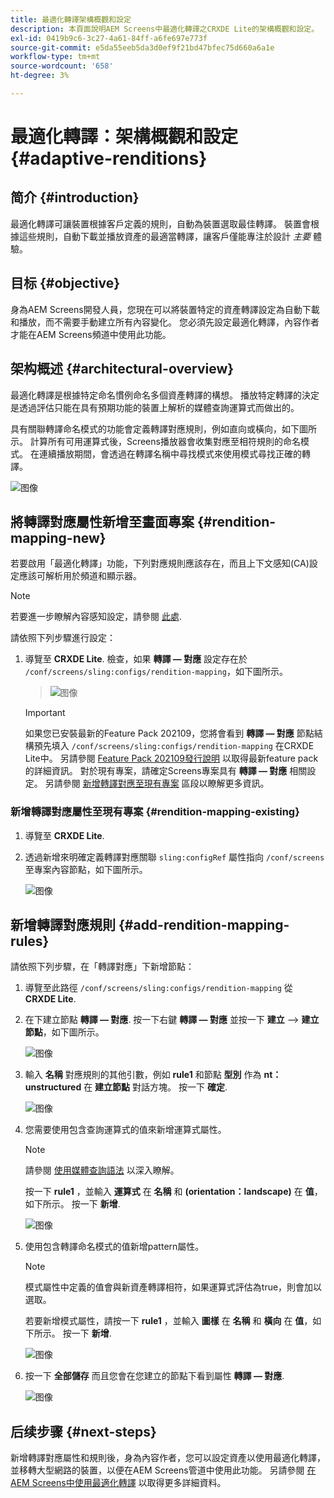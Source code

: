 ```yaml
---
title: 最適化轉譯架構概觀和設定
description: 本頁面說明AEM Screens中最適化轉譯之CRXDE Lite的架構概觀和設定。
exl-id: 0419b9c6-3c27-4a61-84ff-a6fe697e773f
source-git-commit: e5da55eeb5da3d0ef9f21bd47bfec75d660a6a1e
workflow-type: tm+mt
source-wordcount: '658'
ht-degree: 3%

---
```


# 最適化轉譯：架構概觀和設定 {#adaptive-renditions}

## 简介 {#introduction}

最適化轉譯可讓裝置根據客戶定義的規則，自動為裝置選取最佳轉譯。 裝置會根據這些規則，自動下載並播放資產的最適當轉譯，讓客戶僅能專注於設計 *主要* 體驗。

## 目标 {#objective}

身為AEM Screens開發人員，您現在可以將裝置特定的資產轉譯設定為自動下載和播放，而不需要手動建立所有內容變化。 您必須先設定最適化轉譯，內容作者才能在AEM Screens頻道中使用此功能。

## 架构概述 {#architectural-overview}

最適化轉譯是根據特定命名慣例命名多個資產轉譯的構想。 播放特定轉譯的決定是透過評估只能在具有預期功能的裝置上解析的媒體查詢運算式而做出的。

具有關聯轉譯命名模式的功能會定義轉譯對應規則，例如直向或橫向，如下圖所示。 計算所有可用運算式後，Screens播放器會收集對應至相符規則的命名模式。 在連續播放期間，會透過在轉譯名稱中尋找模式來使用模式尋找正確的轉譯。

![图像](/help/user-guide/assets/adaptive-renditions/adaptive-renditions.png)

## 將轉譯對應屬性新增至畫面專案 {#rendition-mapping-new}

若要啟用「最適化轉譯」功能，下列對應規則應該存在，而且上下文感知(CA)設定應該可解析用於頻道和顯示器。

>[!NOTE]
>若要進一步瞭解內容感知設定，請參閱 [此處](https://sling.apache.org/documentation/bundles/context-aware-configuration/context-aware-configuration.html).

請依照下列步驟進行設定：

1. 導覽至 **CRXDE Lite**. 檢查，如果 **轉譯 — 對應** 設定存在於 `/conf/screens/sling:configs/rendition-mapping`，如下圖所示。

   >![图像](/help/user-guide/assets/adaptive-renditions/mapping-rules1.png)

   >[!IMPORTANT]
   >如果您已安裝最新的Feature Pack 202109，您將會看到 **轉譯 — 對應** 節點結構預先填入 `/conf/screens/sling:configs/rendition-mapping` 在CRXDE Lite中。 另請參閱 [Feature Pack 202109發行說明](/help/user-guide/release-notes-fp-202109.md) 以取得最新feature pack的詳細資訊。
   >對於現有專案，請確定Screens專案具有 **轉譯 — 對應** 相關設定。 另請參閱 [新增轉譯對應至現有專案](#rendition-mapping-existing) 區段以瞭解更多資訊。

### 新增轉譯對應屬性至現有專案 {#rendition-mapping-existing}

1. 導覽至 **CRXDE Lite**.

1. 透過新增來明確定義轉譯對應關聯 `sling:configRef` 屬性指向 `/conf/screens` 至專案內容節點，如下圖所示。

   ![图像](/help/user-guide/assets/adaptive-renditions/renditon-mapping2.png)


## 新增轉譯對應規則 {#add-rendition-mapping-rules}

請依照下列步驟，在「轉譯對應」下新增節點：

1. 導覽至此路徑 `/conf/screens/sling:configs/rendition-mapping` 從 **CRXDE Lite**.

1. 在下建立節點 **轉譯 — 對應**. 按一下右鍵 **轉譯 — 對應** 並按一下 **建立** —> **建立節點**，如下圖所示。

   ![图像](/help/user-guide/assets/adaptive-renditions/add-node1.png)

1. 輸入 **名稱** 對應規則的其他引數，例如 **rule1** 和節點 **型別** 作為 **nt：unstructured** 在 **建立節點** 對話方塊。 按一下 **確定**.

   ![图像](/help/user-guide/assets/adaptive-renditions/add-node2.png)


1. 您需要使用包含查詢運算式的值來新增運算式屬性。

   >[!NOTE]
   >請參閱 [使用媒體查詢語法](https://developer.mozilla.org/en-US/docs/Web/CSS/Media_Queries/Using_media_queries) 以深入瞭解。

   按一下 **rule1** ，並輸入 **運算式** 在 **名稱** 和 **(orientation：landscape)** 在 **值**，如下所示。 按一下 **新增**.

   ![图像](/help/user-guide/assets/adaptive-renditions/add-node3.png)

1. 使用包含轉譯命名模式的值新增pattern屬性。

   >[!NOTE]
   >模式屬性中定義的值會與新資產轉譯相符，如果運算式評估為true，則會加以選取。

   若要新增模式屬性，請按一下 **rule1** ，並輸入 **圖樣** 在 **名稱** 和 **橫向** 在 **值**，如下所示。 按一下 **新增**.

   ![图像](/help/user-guide/assets/adaptive-renditions/add-node4.png)

1. 按一下 **全部儲存** 而且您會在您建立的節點下看到屬性 **轉譯 — 對應**.

   ![图像](/help/user-guide/assets/adaptive-renditions/add-node5.png)


## 后续步骤 {#next-steps}

新增轉譯對應屬性和規則後，身為內容作者，您可以設定資產以使用最適化轉譯，並移轉大型網路的裝置，以便在AEM Screens管道中使用此功能。 另請參閱 [在AEM Screens中使用最適化轉譯](/help/user-guide/using-adaptive-renditions.md) 以取得更多詳細資料。
